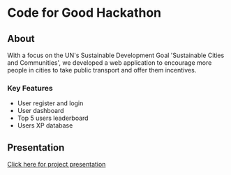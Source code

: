 # Code for Good Hackathon 

## About
With a focus on the UN's Sustainable Development Goal 'Sustainable Cities and Communities', we developed a web application to encourage more people in cities to take public transport and offer them incentives.

### Key Features
- User register and login
- User dashboard
- Top 5 users leaderboard
- Users XP database

## Presentation

[Click here for project presentation](https://drive.google.com/file/d/1qx9-FVTiI2Vhdce1jwlJAe6ENewu4g2X/view?usp=drive_link)
